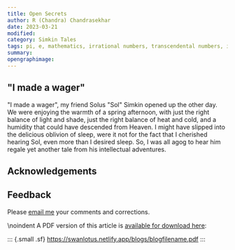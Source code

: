 ```yaml
---
title: Open Secrets
author: R (Chandra) Chandrasekhar
date: 2023-03-21
modified:
category: Simkin Tales
tags: pi, e, mathematics, irrational numbers, transcendental numbers, infinite series, decimal representation
summary:
opengraphimage:
---
```


## "I made a wager"

"I made a wager", my friend Solus "Sol" Simkin opened up the other day. We were enjoying the warmth of a spring afternoon, with just the right balance of light and shade, just the right balance of heat and cold, and a humidity that could have descended from Heaven. I might have slipped into the delicious oblivion of sleep, were it not for the fact that I cherished hearing Sol, even more than I desired sleep. So, I was all agog to hear him regale yet another tale from his intellectual adventures.




## Acknowledgements

## Feedback

Please [email me](mailto:feedback.swanlotus@gmail.com) your comments and
corrections.

\noindent A PDF version of this article is [available for download here]({attach}./blogfilename.pdf):

::: {.small .sf}
<https://swanlotus.netlify.app/blogs/blogfilename.pdf>
:::
